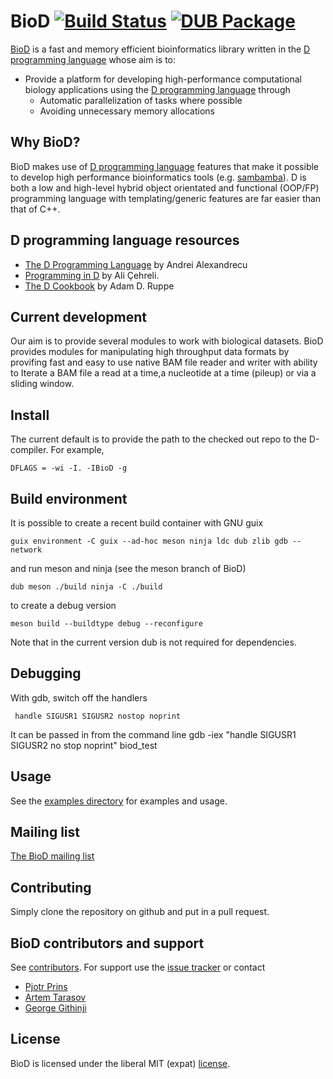 # BioD [![Build Status](https://travis-ci.org/biod/BioD.svg?branch=master)](https://travis-ci.org/biod/BioD) [![DUB Package](https://img.shields.io/badge/dub-v0.1.0-red.svg)](https://code.dlang.org/packages/biod)

[BioD](https://github.com/biod/BioD) is a fast and memory efficient bioinformatics library written in the [D programming language](http://www.dlang.org)
whose aim is to:

* Provide a platform for developing high-performance computational biology applications using the [D programming language](http://www.dlang.org) through
  - Automatic parallelization of tasks where possible
  - Avoiding unnecessary memory allocations

## Why BioD?

BioD makes use of [D programming language](http://www.dlang.org) features that make it possible to develop high
performance bioinformatics tools (e.g. [sambamba](https://github.com/biod/sambamba)). D is both a low and high-level
hybrid object orientated and functional (OOP/FP) programming language with templating/generic features are far easier
than that of C++.

## D programming language resources
* [The D Programming Language](https://www.amazon.com/D-Programming-Language-Andrei-Alexandrescu/dp/0321635361) by Andrei Alexandrecu
* [Programming in D](http://ddili.org/ders/d.en/index.html) by Ali Çehreli.
* [The D Cookbook](https://www.amazon.com/D-Cookbook-Adam-D-Ruppe/dp/1783287217) by Adam D. Ruppe

## Current development
Our aim is to provide several modules to work with biological datasets.
BioD provides modules for manipulating  high throughput data formats by provifing fast and easy to use native BAM file reader and writer
with ability to Iterate a BAM file a read at a time,a nucleotide at a time (pileup) or via a sliding window.


## Install

The current default is to provide the path to the checked out repo to the D-compiler. For example,

    DFLAGS = -wi -I. -IBioD -g

## Build environment

It is possible to create a recent build container with GNU guix

`guix environment -C guix --ad-hoc meson ninja ldc dub zlib gdb --network`

 and run meson and ninja (see the meson branch of BioD)

 `dub
 meson ./build
 ninja -C ./build`

 to create a debug version

 `meson build --buildtype debug --reconfigure`

Note that in the current version dub is not required for dependencies.

## Debugging

With gdb, switch off the handlers

` handle SIGUSR1 SIGUSR2 nostop noprint`

It can be passed in from the command line
gdb -iex "handle SIGUSR1 SIGUSR2 no stop noprint" biod_test

## Usage

See the [examples directory](examples)
for examples and usage.

## Mailing list

[The BioD mailing list](https://groups.google.com/forum/#!forum/dlang_biod)

## Contributing

Simply clone the repository on github and put in a pull request.

## BioD contributors and support

See
[contributors](https://github.com/biod/BioD/graphs/contributors). For
support use the [issue tracker](https://github.com/biod/BioD/issues) or contact

* [Pjotr Prins](https://github.com/pjotrp)
* [Artem Tarasov](https://github.com/lomereiter)
* [George Githinji](https://github.com/George-Githinji)

## License

BioD is licensed under the liberal MIT (expat) [license](./LICENSE).
